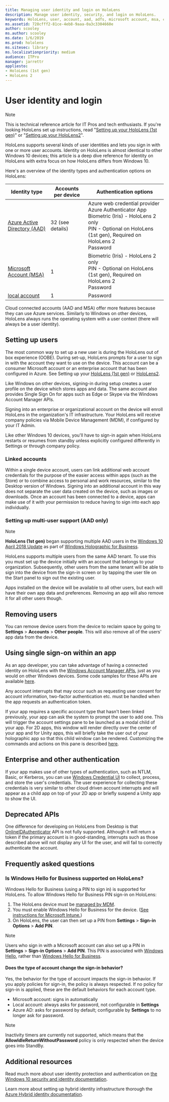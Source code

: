 ```yaml
---
title: Managing user identity and login on HoloLens
description: Manage user identity, security, and login on HoloLens.
keywords: HoloLens, user, account, aad, adfs, microsoft account, msa, credentials, reference
ms.assetid: 728cfff2-81ce-4eb8-9aaa-0a3c3304660e
author: scooley
ms.author: scooley
ms.date: 1/6/2019
ms.prod: hololens
ms.sitesec: library
ms.localizationpriority: medium
audience: ITPro
manager: jarrettr
appliesto:
- HoloLens (1st gen)
- HoloLens 2
---
```


# User identity and login

> [!NOTE]
> This is technical reference article for IT Pros and tech enthusiasts.  If you're looking HoloLens set up instructions, read "[Setting up your HoloLens (1st gen)](hololens1-start.md)" or "[Setting up your HoloLens2](hololens2-start.md)".

HoloLens supports several kinds of user identities and lets you sign in with one or more user accounts.  Identity on HoloLens is almost identical to other Windows 10 devices; this article is a deep dive reference for identity on HoloLens with extra focus on how HoloLens differs from Windows 10.

Here's an overview of the identity types and authentication options on HoloLens:

| Identity type | Accounts per device | Authentication options |
| --- | --- | --- |
| [Azure Active Directory (AAD)](https://docs.microsoft.com/azure/active-directory/) | 32 (see details) | Azure web credential provider </br>Azure Authenticator App </br>Biometric (Iris) - HoloLens 2 only </br>PIN - Optional on HoloLens (1st gen), Required on HoloLens 2 </br> Password |
| [Microsoft Account (MSA)](https://docs.microsoft.com/windows/security/identity-protection/access-control/microsoft-accounts) | 1 | Biometric (Iris) - HoloLens 2 only </br>PIN - Optional on HoloLens (1st gen), Required on HoloLens 2 </br> Password |
| [local account](https://docs.microsoft.com/windows/security/identity-protection/access-control/local-accounts) | 1 | Password |

Cloud connected accounts (AAD and MSA) offer more features because they can use Azure services.  Similarly to Windows on other devices, HoloLens always runs the operating system with a user context (there will always be a user identity).

## Setting up users

The most common way to set up a new user is during the HoloLens out of box experience (OOBE).  During set-up, HoloLens prompts for a user to sign in with the account they want to use on the device. This account can be a consumer Microsoft account or an enterprise account that has been configured in Azure.  See Setting up your [HoloLens (1st gen)](hololens1-start.md) or [HoloLens2](hololens2-start.md).

Like Windows on other devices, signing-in during setup creates a user profile on the device which stores apps and data. The same account also provides Single Sign On for apps such as Edge or Skype via the Windows Account Manager APIs.  

Signing into an enterprise or organizational account on the device will enroll HoloLens in the organization's IT infrastructure.  Your HoloLens will receive company policies via Mobile Device Management (MDM), if configured by your IT Admin.

Like other Windows 10 devices, you'll have to sign-in again when HoloLens restarts or resumes from standby unless explicitly configured differently in Settings or through company policy.

### Linked accounts

Within a single device account, users can link additional web account credentials for the purpose of the easier access within apps (such as the Store) or to combine access to personal and work resources, similar to the Desktop version of Windows. Signing into an additional account in this way does not separate the user data created on the device, such as images or downloads. Once an account has been connected to a device, apps can make use of it with your permission to reduce having to sign into each app individually.

### Setting up multi-user support (AAD only)

> [!NOTE]
> **HoloLens (1st gen)** began supporting multiple AAD users in the [Windows 10 April 2018 Update](https://docs.microsoft.com/windows/mixed-reality/release-notes-april-2018) as part of [Windows Holographic for Business](hololens-upgrade-enterprise.md).

HoloLens supports multiple users from the same AAD tenant. To use this you must set up the device initially with an account that belongs to your organization. Subsequently, other users from the same tenant will be able to sign into the device from the sign-in screen or by tapping the user tile on the Start panel to sign out the existing user.  

Apps installed on the device will be available to all other users, but each will have their own app data and preferences. Removing an app will also remove it for all other users though.  

## Removing users

You can remove device users from the device to reclaim space by going to **Settings** > **Accounts** > **Other people**. This will also remove all of the users' app data from the device.  

## Using single sign-on within an app

As an app developer, you can take advantage of having a connected identity on HoloLens with the [Windows Account Manager APIs](https://msdn.microsoft.com/library/windows/apps/xaml/windows.security.authentication.web.core.aspx), just as you would on other Windows devices. Some code samples for these APIs are available [here](http://go.microsoft.com/fwlink/p/?LinkId=620621).

Any account interrupts that may occur such as requesting user consent for account information, two-factor authentication etc. must be handled when the app requests an authentication token.

If your app requires a specific account type that hasn't been linked previously, your app can ask the system to prompt the user to add one. This will trigger the account settings pane to be launched as a modal child of your app. For 2D apps, this window will render directly over the center of your app and for Unity apps, this will briefly take the user out of your holographic app so that this child window can be rendered. Customizing the commands and actions on this pane is described [here](https://msdn.microsoft.com/library/windows/apps/windows.ui.applicationsettings.webaccountcommand.aspx).

## Enterprise and other authentication

If your app makes use of other types of authentication, such as NTLM, Basic, or Kerberos, you can use [Windows Credential UI](https://msdn.microsoft.com/library/windows/apps/windows.security.credentials.ui.aspx) to collect, process, and store the user's credentials. The user experience for collecting these credentials is very similar to other cloud driven account interrupts and will appear as a child app on top of your 2D app or briefly suspend a Unity app to show the UI.

## Deprecated APIs

One difference for developing on HoloLens from Desktop is that [OnlineIDAuthenticator](https://msdn.microsoft.com/library/windows/apps/windows.security.authentication.onlineid.onlineidauthenticator.aspx) API is not fully supported. Although it will return a token if the primary account is in good-standing, interrupts such as those described above will not display any UI for the user, and will fail to correctly authenticate the account.

## Frequently asked questions

### Is Windows Hello for Business supported on HoloLens?

Windows Hello for Business (using a PIN to sign in) is supported for HoloLens. To allow Windows Hello for Business PIN sign-in on HoloLens:

1. The HoloLens device must be [managed by MDM](hololens-enroll-mdm.md).
2. You must enable Windows Hello for Business for the device. ([See instructions for Microsoft Intune.](https://docs.microsoft.com/intune/windows-hello))
3. On HoloLens, the user can then set up a PIN from **Settings** > **Sign-in Options** > **Add PIN**.

>[!NOTE]
>Users who sign in with a Microsoft account can also set up a PIN in **Settings** > **Sign-in Options** > **Add PIN**. This PIN is associated with [Windows Hello](https://support.microsoft.com/help/17215/windows-10-what-is-hello), rather than [Windows Hello for Business](https://docs.microsoft.com/windows/security/identity-protection/hello-for-business/hello-overview).

#### Does the type of account change the sign-in behavior?

Yes, the behavior for the type of account impacts the sign-in behavior. If you apply policies for sign-in, the policy is always respected. If no policy for sign-in is applied, these are the default behaviors for each account type.

- Microsoft account: signs in automatically
- Local account: always asks for password, not configurable in **Settings**
- Azure AD: asks for password by default; configurable by **Settings** to no longer ask for password.

> [!NOTE]
> Inactivity timers are currently not supported, which means that the **AllowIdleReturnWithoutPassword** policy is only respected when the device goes into StandBy.

## Additional resources

Read much more about user identity protection and authentication on [the Windows 10 security and identity documentation](https://docs.microsoft.com/windows/security/identity-protection/).

Learn more about setting up hybrid identity infrastructure thorough the [Azure Hybrid identity documentation](https://docs.microsoft.com/azure/active-directory/hybrid/).
